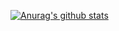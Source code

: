 [![Anurag's github stats](https://github-readme-stats.vercel.app/api?username=MathiasOliveira)](https://github.com/anuraghazra/github-readme-stats)

